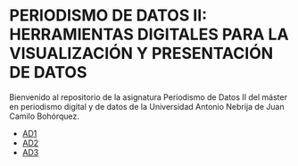 # PERIODISMO DE DATOS II: HERRAMIENTAS DIGITALES PARA LA VISUALIZACIÓN Y PRESENTACIÓN DE DATOS

Bienvenido al repositorio de la asignatura Periodismo de Datos II del máster en periodismo digital y de datos de la Universidad Antonio Nebrija de Juan Camilo Bohórquez.

- [AD1](https://nebrijas.github.io/Periodismodedatos_juancamilobohorquez/ad1.html)
- [AD2](https://nebrijas.github.io/Periodismodedatos_juancamilobohorquez/ad2.html)
- [AD3](https://nebrijas.github.io/Periodismodedatos_juancamilobohorquez/ad3.html)
